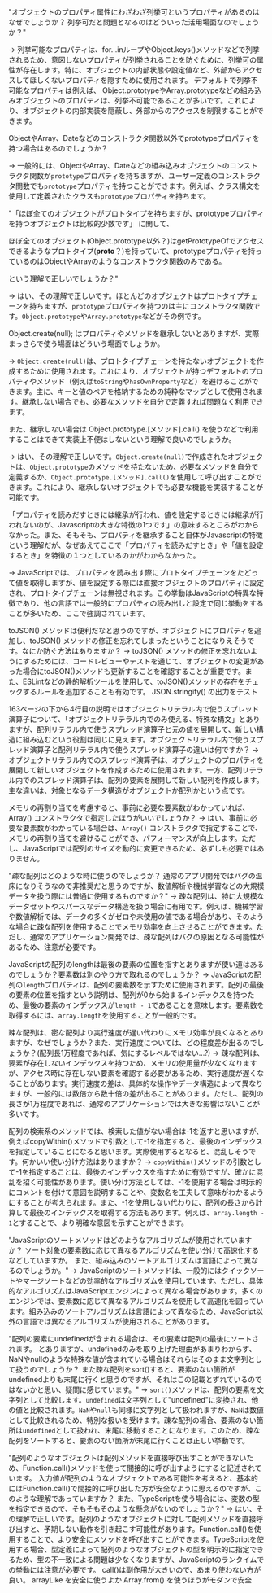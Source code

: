 "オブジェクトのプロパティ属性にわざわざ列挙可というプロパティがあるのはなぜでしょうか？
列挙可だと問題となるのはどういった活用場面なのでしょうか？"

-> 列挙可能なプロパティは、for...inループやObject.keys()メソッドなどで列挙されるため、意図しないプロパティが列挙されることを防ぐために、列挙可の属性が存在します。特に、オブジェクトの内部状態や設定値など、外部からアクセスしてほしくないプロパティを隠すために使用されます。
デフォルトで列挙不可能なプロパティは例えば、
Object.prototypeやArray.prototypeなどの組み込みオブジェクトのプロパティは、列挙不可能であることが多いです。これにより、オブジェクトの内部実装を隠蔽し、外部からのアクセスを制限することができます。

ObjectやArray、Dateなどのコンストラクタ関数以外でprototypeプロパティを持つ場合はあるのでしょうか？

-> 一般的には、ObjectやArray、Dateなどの組み込みオブジェクトのコンストラクタ関数が`prototype`プロパティを持ちますが、ユーザー定義のコンストラクタ関数でも`prototype`プロパティを持つことができます。例えば、クラス構文を使用して定義されたクラスも`prototype`プロパティを持ちます。

"「ほぼ全てのオブジェクトがプロトタイプを持ちますが、prototypeプロパティを持つオブジェクトは比較的少数です」
に関して、

ほぼ全てのオブジェクト(Object.prototype以外？)はgetPrototypeOfでアクセスできるようなプロトタイプ(**proto**？)を持っていて、prototypeプロパティを持っているのはObjectやArrayのようなコンストラクタ関数のみである。

という理解で正しいでしょうか？"

-> はい、その理解で正しいです。ほとんどのオブジェクトはプロトタイプチェーンを持ちますが、`prototype`プロパティを持つのは主にコンストラクタ関数です。`Object.prototype`や`Array.prototype`などがその例です。

Object.create(null); はプロパティやメソッドを継承しないとありますが、実際まっさらで使う場面はどういう場面でしょうか。

-> `Object.create(null)`は、プロトタイプチェーンを持たないオブジェクトを作成するために使用されます。これにより、オブジェクトが持つデフォルトのプロパティやメソッド（例えば`toString`や`hasOwnProperty`など）を避けることができます。主に、キーと値のペアを格納するための純粋なマップとして使用されます。継承しない場合でも、必要なメソッドを自分で定義すれば問題なく利用できます。

また、継承しない場合は Object.prototype.[メソッド].call() を使うなどで利用することはできて実装上不便はしないという理解で良いのでしょうか。

-> はい、その理解で正しいです。`Object.create(null)`で作成されたオブジェクトは、`Object.prototype`のメソッドを持たないため、必要なメソッドを自分で定義するか、`Object.prototype.[メソッド].call()`を使用して呼び出すことができます。これにより、継承しないオブジェクトでも必要な機能を実装することが可能です。

「プロパティを読みだすときには継承が行われ、値を設定するときには継承が行われないのが、Javascriptの大きな特徴の1つです」の意味するところがわからなかった。また、そもそも、プロパティを継承すること自体がJavascriptの特徴という理解だが、なぜあえてここで「プロパティを読みだすとき」や「値を設定するとき」を特徴の１つとしているのかがわからなかった。

-> JavaScriptでは、プロパティを読み出す際にプロトタイプチェーンをたどって値を取得しますが、値を設定する際には直接オブジェクトのプロパティに設定され、プロトタイプチェーンは無視されます。この挙動はJavaScriptの特異な特徴であり、他の言語では一般的にプロパティの読み出しと設定で同じ挙動をすることが多いため、ここで強調されています。

toJSON() メソッドは便利だなと思うのですが、オブジェクトにプロパティを追加し、toJSON() メソッドの修正を忘れてしまったということになりえそうです。なにか防ぐ方法はありますか？
-> toJSON() メソッドの修正を忘れないようにするためには、コードレビューやテストを通じて、オブジェクトの変更があった場合にtoJSON()メソッドも更新することを確認することが重要です。また、ESLintなどの静的解析ツールを使用して、toJSON()メソッドの存在をチェックするルールを追加することも有効です。
JSON.stringify() の出力をテスト

163ページの下から4行目の説明ではオブジェクトリテラル内で使うスプレッド演算子について、「オブジェクトリテラル内でのみ使える、特殊な構文」とありますが、配列リテラル内で使うスプレッド演算子と元の値を展開して、新しい構造に組み込むという役割は同じに見えます。オブジェクトリテラル内で使うスプレッド演算子と配列リテラル内で使うスプレッド演算子の違いは何ですか？
-> オブジェクトリテラル内でのスプレッド演算子は、オブジェクトのプロパティを展開して新しいオブジェクトを作成するために使用されます。一方、配列リテラル内でのスプレッド演算子は、配列の要素を展開して新しい配列を作成します。主な違いは、対象となるデータ構造がオブジェクトか配列かという点です。

メモリの再割り当てを考慮すると、事前に必要な要素数がわかっていれば、Array() コンストラクタで指定したほうがいいでしょうか？
-> はい、事前に必要な要素数がわかっている場合は、`Array()` コンストラクタで指定することで、メモリの再割り当てを避けることができ、パフォーマンスが向上します。ただし、JavaScriptでは配列のサイズを動的に変更できるため、必ずしも必要ではありません。

"疎な配列はどのような時に使うのでしょうか？
通常のアプリ開発ではバグの温床になりそうなので非推奨だと思うのですが、数値解析や機械学習などの大規模データを扱う際には普通に使用するものですか？"
-> 疎な配列は、特に大規模なデータセットやスパースなデータ構造を扱う場合に有用です。例えば、機械学習や数値解析では、データの多くがゼロや未使用の値である場合があり、そのような場合に疎な配列を使用することでメモリ効率を向上させることができます。ただし、通常のアプリケーション開発では、疎な配列はバグの原因となる可能性があるため、注意が必要です。

JavaScriptの配列のlengthは最後の要素の位置を指すとありますが使い道はあるのでしょうか？要素数は別のやり方で取れるのでしょうか？
-> JavaScriptの配列の`length`プロパティは、配列の要素数を示すために使用されます。配列の最後の要素の位置を指すという説明は、配列が0から始まるインデックスを持つため、最後の要素のインデックスが`length - 1`であることを意味します。要素数を取得するには、`array.length`を使用することが一般的です。

疎な配列は、密な配列より実行速度が遅い代わりにメモリ効率が良くなるとありますが、なぜでしょうか？また、実行速度については、どの程度差が出るのでしょうか？(配列長1万程度であれば、気にするレベルではない...?)
-> 疎な配列は、要素が存在しないインデックスを持つため、メモリの使用量が少なくなりますが、アクセス時に存在しない要素を確認する必要があるため、実行速度が遅くなることがあります。実行速度の差は、具体的な操作やデータ構造によって異なりますが、一般的には数倍から数十倍の差が出ることがあります。ただし、配列の長さが1万程度であれば、通常のアプリケーションでは大きな影響はないことが多いです。

配列の検索系のメソッドでは、検索した値がない場合は-1を返すと思いますが、例えばcopyWithin()メソッドで引数として-1を指定すると、最後のインデックスを指定していることになると思います。実際使用するとなると、混乱しそうです。何かいい使い分け方法はありますか？
-> `copyWithin()`メソッドの引数として-1を指定することは、最後のインデックスを指すために有効ですが、確かに混乱を招く可能性があります。使い分け方法としては、-1を使用する場合は明示的にコメントを付けて意図を説明することや、変数名を工夫して意味がわかるようにすることが考えられます。また、-1を使用しない代わりに、配列の長さから計算して最後のインデックスを取得する方法もあります。例えば、`array.length - 1`とすることで、より明確な意図を示すことができます。

"JavaScriptのソートメソッドはどのようなアルゴリズムが使用されていますか？
ソート対象の要素数に応じて異なるアルゴリズムを使い分けて高速化するなどしていますか。
また、組み込みのソートアルゴリズムは言語によって異なるのでしょうか。"
-> JavaScriptのソートメソッドは、一般的にはクイックソートやマージソートなどの効率的なアルゴリズムを使用しています。ただし、具体的なアルゴリズムはJavaScriptエンジンによって異なる場合があります。多くのエンジンでは、要素数に応じて異なるアルゴリズムを使用して高速化を図っています。組み込みのソートアルゴリズムは言語によって異なるため、JavaScript以外の言語では異なるアルゴリズムが使用されることがあります。

"配列の要素にundefinedが含まれる場合は、その要素は配列の最後にソートされます。
とありますが、undefinedのみを取り上げた理由があまりわからず、NaNやnullのような特殊な値が含まれている場合はそれらはそのまま文字列として扱うのでしょうか？
また疎な配列をsort()すると、要素のない箇所がundefinedよりも末尾に行くと思うのですが、それはこの記載とずれているのではないかと思い、疑問に感じています。"
-> `sort()`メソッドは、配列の要素を文字列として比較します。`undefined`は文字列として"undefined"に変換され、他の値と比較されます。`NaN`や`null`も同様に文字列として扱われますが、`NaN`は数値として比較されるため、特別な扱いを受けます。疎な配列の場合、要素のない箇所は`undefined`として扱われ、末尾に移動することになります。このため、疎な配列をソートすると、要素のない箇所が末尾に行くことは正しい挙動です。

"配列のようなオブジェクトは配列メソッドを直接呼び出すことができないため、Function.call()メソッドを使って間接的に呼び出すようにすると記述されています。
入力値が配列のようなオブジェクトである可能性を考えると、基本的にはFunction.call()で間接的に呼び出した方が安全なように思えるのですが、このような理解であっていますか？
また、TypeScriptを使う場合には、変数の型を指定できるので、そもそもそのような懸念がないのでしょうか？"
-> はい、その理解で正しいです。配列のようなオブジェクトに対して配列メソッドを直接呼び出すと、予期しない動作を引き起こす可能性があります。Function.call()を使用することで、より安全にメソッドを呼び出すことができます。TypeScriptを使用する場合、型定義によって配列のようなオブジェクトの型を明示的に指定できるため、型の不一致による問題は少なくなりますが、JavaScriptのランタイムでの挙動には注意が必要です。
call()は副作用が大きいので、あまり使わない方が良い。
arrayLike を安全に使うよか Array.from() を使うほうがモダンで安全
